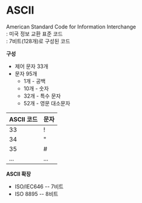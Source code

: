 # ASCII
American Standard Code for Information Interchange   
: 미국 정보 교환 표준 코드    
: 7비트(128개)로 구성된 코드       


**구성**   
- 제어 문자 33개
- 문자 95개
    - 1개 - 공백
    - 10개 - 숫자
    - 32개 - 특수 문자
    - 52개 - 영문 대소문자


ASCII 코드 | 문자
---|---
33  | !
34  | "
35  | #
... | ...


**ASCII 확장**   
- ISO/IEC646 -- 7비트
- ISO 8895 -- 8비트

